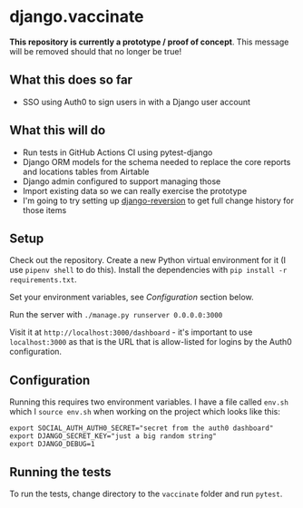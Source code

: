 # django.vaccinate

**This repository is currently a prototype / proof of concept**. This message will be removed should that no longer be true!

## What this does so far

- SSO using Auth0 to sign users in with a Django user account

## What this will do

- Run tests in GitHub Actions CI using pytest-django
- Django ORM models for the schema needed to replace the core reports and locations tables from Airtable
- Django admin configured to support managing those
- Import existing data so we can really exercise the prototype
- I'm going to try setting up [django-reversion](https://github.com/etianen/django-reversion) to get full change history for those items

## Setup

Check out the repository. Create a new Python virtual environment for it (I use `pipenv shell` to do this). Install the dependencies with `pip install -r requirements.txt`.

Set your environment variables, see *Configuration* section below.

Run the server with `./manage.py runserver 0.0.0.0:3000`

Visit it at `http://localhost:3000/dashboard` - it's important to use `localhost:3000` as that is the URL that is allow-listed for logins by the Auth0 configuration.

## Configuration

Running this requires two environment variables. I have a file called `env.sh` which I `source env.sh` when working on the project which looks like this:

    export SOCIAL_AUTH_AUTH0_SECRET="secret from the auth0 dashboard"
    export DJANGO_SECRET_KEY="just a big random string"
    export DJANGO_DEBUG=1

## Running the tests

To run the tests, change directory to the `vaccinate` folder and run `pytest`.
